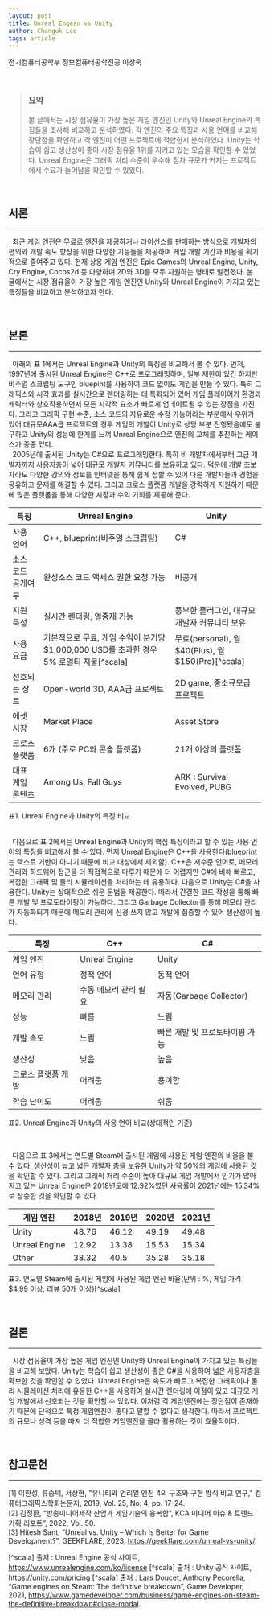 ```yaml
---
layout: post
title: Unreal Engean vs Unity
author: Changuk Lee
tags: article
---
```


전기컴퓨터공학부 정보컴퓨터공학전공 이창욱

<br/>

> ### 요약
> 본 글에서는 시장 점유율이 가장 높은  게임 엔진인 Unity와 Unreal Engine의 특징들을 조사해 비교하고 분석하였다. 각 엔진의 주요 특징과 사용 언어를 비교해 장단점을 확인하고 각 엔진이 어떤 프로젝트에 적합한지 분석하였다. Unity는 학습이 쉽고 생산성이 좋아 시장 점유율 1위를 지키고 있는 모습을 확인할 수 있었다. Unreal Engine은  그래픽 처리 수준이 우수해 점차 규모가 커지는 프로젝트에서 수요가 늘어남을 확인할 수 있었다.

<br/>

## 서론
---
  &nbsp;&nbsp;최근 게임 엔진은 무료로 엔진을 제공하거나 라이선스를 판매하는 방식으로 개발자의 편의와 개발 속도 향상을 위한 다양한 기능들을 제공하며 게임 개발 기간과 비용을 획기적으로 줄여주고 있다. 현재 상용 게임 엔진은 Epic Games의 Unreal Engine, Unity, Cry Engine, Cocos2d 등 다양하며 2D와 3D를 모두 지원하는 형태로 발전했다. 본 글에서는 시장 점유율이 가장 높은  게임 엔진인 Unity와 Unreal Engine이 가지고 있는 특징들을 비교하고 분석하고자 한다.

<br/>

## 본론
---
&nbsp;&nbsp;아래의 표 1에서는 Unreal Engine과 Unity의 특징을 비교해서 볼 수 있다. 먼저, 1997년에 출시된 Unreal Engine은 C++로 프로그래밍하며, 일부 제한이 있긴 하지만 비주얼 스크립팅 도구인 bluepint를 사용하여 코드 없이도 게임을 만들 수 있다. 특히 그래픽스와 시각 효과를 실시간으로 렌더링하는 데 특화되어 있어 게임 플레이어가 환경과 캐릭터와 상호작용하면서 모든 시각적 요소가 빠르게 업데이트될 수 있는 장점을 가진다. 그리고 그래픽 구현 수준, 소스 코드의 자유로운 수정 가능이라는 부분에서 우위가 있어 대규모AAA급 프로젝트의 경우 게임의 개발이 Unity로 상당 부분 진행됐음에도 불구하고 Unity의 성능에 한계를 느껴 Unreal Engine으로 엔진의 교체를 추진하는 케이스가 종종 있다.
<br/>
&nbsp;&nbsp;2005년에 출시된 Unity는 C#으로 프로그래밍한다. 특히 비 개발자에서부터 고급 개발자까지 사용자층이 넓어 대규모 개발자 커뮤니티를 보유하고 있다. 덕분에 개발 초보자라도 다양한 강의와 정보를 인터넷을 통해 쉽게 접할 수 있어 다른 개발자들과 경험을 공유하고 문제를 해결할 수 있다. 그리고 크로스 플랫폼 개발을 강력하게 지원하기 때문에 많은 플랫폼을 통해 다양한 시장과 수익 기회를 제공해 준다.
<br/>

|     특징                  |     Unreal   Engine                                                                          |     Unity                                                 |
|---------------------------|----------------------------------------------------------------------------------------------|-----------------------------------------------------------|
|     사용 언어             |     C++, blueprint(비주얼 스크립팅)                                                          |     C#                                                    |
|     소스 코드 공개여부    |     완성소스 코드 액세스 권한 요청 가능                                                      |     비공개                                                |
|     지원 특성             |     실시간 렌더링,     열중재 기능                                                           |     풍부한 플러그인,     대규모 개발자 커뮤니티 보유      |
|     사용 요금             |     기본적으로 무료,     게임 수익이 분기당 $1,000,000 USD를 초과한 경우   5% 로열티 지불[^scala]    |     무료(personal),     월 $40(Plus),     월 $150(Pro)[^scala]    |
|     선호되는 장르         |     Open-world 3D, AAA급 프로젝트                                                            |     2D game, 중소규모급 프로젝트                          |
|     에셋 시장             |     Market Place                                                                             |     Asset Store                                           |
|     크로스 플랫폼         |     6개 (주로 PC와 콘솔 플랫폼)                                                              |     21개 이상의 플랫폼                                    |
|     대표 게임 콘텐츠      |     Among Us, Fall Guys                                                                      |     ARK : Survival Evolved, PUBG                          |

표1. Unreal Engine과 Unity의 특징 비교

<br/>
  &nbsp;&nbsp;다음으로 표 2에서는 Unreal Engine과 Unity의 핵심 특징이라고 할 수 있는 사용 언어의 특징을 비교해서 볼 수 있다. 먼저 Unreal Engine은 C++을 사용한다(blueprint는 텍스트 기반이 아니기 때문에 비교 대상에서 제외함). C++은 저수준 언어로, 메모리 관리와 하드웨어 접근을 더 직접적으로 다루기 때문에 더 어렵지만 C#에 비해 빠르고, 복잡한 그래픽 및 물리 시뮬레이션을 처리하는 데 유용하다. 다음으로 Unity는 C#을 사용한다. Unity는 상대적으로 쉬운 문법을 제공한다. 따라서 간결한 코드 작성을 통해 빠른 개발 및 프로토타이핑이 가능하다. 그리고 Garbage Collector를 통해 메모리 관리가 자동화되기 때문에 메모리 관리에 신경 쓰지 않고 개발에 집중할 수 있어 생산성이 높다.


|     특징                  |     C++                      |     C#                                |
|---------------------------|------------------------------|---------------------------------------|
|     게임 엔진             |     Unreal Engine            |     Unity                             |
|     언어 유형             |     정적 언어                |     동적 언어                         |
|     메모리 관리           |     수동 메모리 관리 필요    |     자동(Garbage   Collector)         |
|     성능                  |     빠름                     |     느림                              |
|     개발 속도             |     느림                     |     빠른 개발 및 프로토타이핑 가능    |
|     생산성                |     낮음                     |     높음                              |
|     크로스 플랫폼 개발    |     어려움                   |     용이함                            |
|     학습 난이도           |     어려움                   |     쉬움                              |

표2. Unreal Engine과 Unity의 사용 언어 비교(상대적인 기준)

<br/>

&nbsp;&nbsp;다음으로 표 3에서는 연도별 Steam에 출시된 게임에 사용된 게임 엔진의 비율을 볼 수 있다. 생산성이 높고 넓은 개발자 층을 보유한 Unity가 약 50%의 게임에 사용된 것을 확인할 수 있다. 그리고 그래픽 처리 수준이 높아 대규모 게임 개발에서 인기가 많아지고 있는 Unreal Engine은 2018년도에 12.92%였던 사용률이 2021년에는 15.34%로 상승한 것을 확인할 수 있다.
<br/>

|     게임 엔진        |     2018년    |     2019년    |     2020년    |     2021년    |
|----------------------|---------------|---------------|---------------|---------------|
|     Unity            |     48.76     |     46.12     |     49.19     |     49.48     |
|     Unreal Engine    |     12.92     |     13.38     |     15.53     |     15.34     |
|     Other            |     38.32     |     40.5      |     35.28     |     35.18     |

표3. 연도별 Steam에 출시된 게임에 사용된 게임 엔진 비율(단위 : %, 게임 가격 $4.99 이상, 리뷰 50개 이상)[^scala]

<br/>

## 결론
---
   &nbsp;&nbsp;시장 점유율이 가장 높은  게임 엔진인 Unity와 Unreal Engine이 가지고 있는 특징들을 비교해 보았다. Unity는 학습이 쉽고 생산성이 좋은 C#을 사용하여 넓은 사용자층을 확보한 것을 확인할 수 있었다. Unreal Engine은 속도가 빠르고 복잡한 그래픽이나 물리 시뮬레이션 처리에 유용한 C++을 사용하여 실시간 렌더링에 이점이 있고 대규모 게임 개발에서 선호되는 것을 확인할 수 있었다. 이처럼 각 게임엔진에는 장단점이 존재하기 때문에 단적으로 특정 게임엔진이 좋다고 말할 수 없다고 생각한다. 따라서 프로젝트의 규모나 성격 등을 따져 더 적합한 게임엔진을 골라 활용하는 것이 효율적이다.


<br/>

## 참고문헌
---
[1] 이한성, 류승택, 서상현, "유니티와 언리얼 엔진 4의 구조와 구현 방식 비교 연구," 컴퓨터그래픽스학회논문지, 2019, Vol. 25, No. 4, pp. 17-24.<br/>
[2] 김정환, “방송미디어제작 산업과 게임기술의 융복합”, KCA 미디어 이슈 & 트렌드 기획 리포트”, 2022, Vol. 50.<br/>
[3] Hitesh Sant, “Unreal vs. Unity – Which Is Better for Game Development?”, GEEKFLARE, 2023, https://geekflare.com/unreal-vs-unity/.

[^scala] 출처 : Unreal Engine 공식 사이트, https://www.unrealengine.com/ko/license
[^scala] 출처 : Unity 공식 사이트, https://unity.com/pricing
[^scala] 출처 : Lars Doucet, Anthony Pecorella, “Game engines on Steam: The definitive breakdown”, Game Developer, 2021, https://www.gamedeveloper.com/business/game-engines-on-steam-the-definitive-breakdown#close-modal.